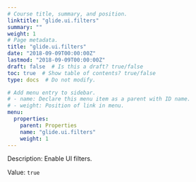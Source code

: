 ```yaml
---
# Course title, summary, and position.
linktitle: "glide.ui.filters"
summary: ""
weight: 1
# Page metadata.
title: "glide.ui.filters"
date: "2018-09-09T00:00:00Z"
lastmod: "2018-09-09T00:00:00Z"
draft: false  # Is this a draft? true/false
toc: true  # Show table of contents? true/false
type: docs  # Do not modify.

# Add menu entry to sidebar.
# - name: Declare this menu item as a parent with ID name.
# - weight: Position of link in menu.
menu:
  properties:
    parent: Properties
    name: "glide.ui.filters"
    weight: 1
---
```


Description: Enable UI filters.


Value: `true`